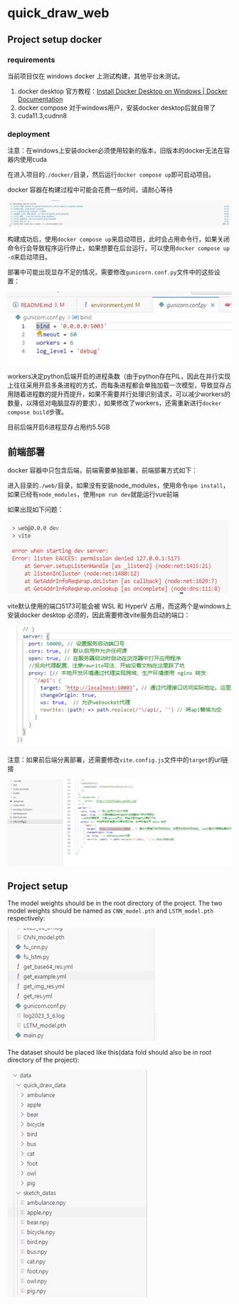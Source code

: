 # quick_draw_web

## Project setup docker

### requirements

当前项目仅在 windows docker 上测试构建，其他平台未测试。

1. docker desktop 官方教程：[Install Docker Desktop on Windows | Docker Documentation](https://docs.docker.com/desktop/install/windows-install/)
2. docker compose 对于windows用户，安装docker desktop后就自带了
3. cuda11.3,cudnn8

### deployment

注意：在windows上安装docker必须使用较新的版本，旧版本的docker无法在容器内使用cuda

在进入项目的`./docker/`目录，然后运行`docker compose up`即可启动项目。

docker 容器在构建过程中可能会花费一些时间，请耐心等待

![image-20230713184444102](README.assets/image-20230713184444102.png)

构建成功后，使用`docker compose up`来启动项目，此时会占用命令行，如果关闭命令行会导致程序运行停止，如果想要在后台运行，可以使用`docker compose up -d`来启动项目。

部署中可能出现显存不足的情况，需要修改`gunicorn.conf.py`文件中的这些设置：

![image-20230717162143551](README.assets/image-20230717162143551.png)

workers决定python后端开启的进程条数（由于python存在PIL，因此在并行实现上往往采用开启多条进程的方式，而每条进程都会单独加载一次模型，导致显存占用随着进程数的提升而提升，如果不需要并行处理识别请求，可以减少workers的数量，以降低对电脑显存的要求），如果修改了workers，还需重新进行`docker compose build`步骤。

目前后端开启6进程显存占用约5.5GB

## 前端部署

docker 容器中只包含后端，前端需要单独部署，前端部署方式如下：

进入目录的`./web/`目录，如果没有安装node_modules，使用命令`npm install`，如果已经有`node_modules`，使用`npm run dev`就能运行vue前端

如果出现如下问题：

![image-20230717161402375](README.assets/image-20230717161402375.png)

vite默认使用的端口5173可能会被 WSL 和 HyperV 占用，而这两个是windows上安装docker desktop 必须的，因此需要修改vite服务启动的端口：

![image-20230717161756841](README.assets/image-20230717161756841.png)

注意：如果前后端分离部署，还需要修改`vite.config.js`文件中的`target`的url链接

![image-20230717161232783](README.assets/image-20230717161232783.png)

## Project setup

The model weights should be in the root directory of the project. The two model weights should be named as `CNN_model.pth` and `LSTM_model.pth` respectively:

![image-20230610142949555](README.assets/image-20230610142949555.png)

The dataset should be placed like this(data fold should also be in root directory of the project):

![image-20230610142632279](README.assets/image-20230610142632279.png)